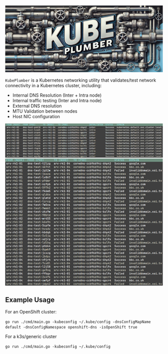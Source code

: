 ![img](./images/logo.png)

`KubePlumber` is a Kubernetes networking utility that validates/test network connectivity in a Kubernetes cluster, including:

* Internal DNS Resolution (Inter + Intra node)
* Internal traffic testing (Inter and Intra node)
* External DNS resolution
* MTU Validation between nodes
* Host NIC configuration

![img](./images/example1.png)
![img](./images/example2.png)


## Example Usage

For an OpenShift cluster:

`go run ./cmd/main.go -kubeconfig ~/.kube/config -dnsConfigMapName default -dnsConfigNamespace openshift-dns -isOpenShift true`

For a k3s/generic cluster

`go run ./cmd/main.go -kubeconfig ~/.kube/config`